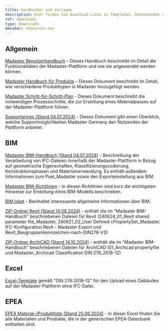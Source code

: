 ```yaml
---
title: Handbücher und Vorlagen
description: Hier finden Sie Download-Links zu Templates, Datenbanken und ausführlichen Anleitungen
ref: downloads
type: Downloads
menubar: resources-nav
---
```


## Allgemein
<a href="/files/de/Madaster - Benutzerhandbuch.pdf" target="_blank">Madaster Benutzerhandbuch</a> – Dieses Handbuch beschreibt im Detail die Funktionalitäten der Madaster-Plattform und wie sie angewendet werden können.

<a href="/files/de/Madaster - Produkte hinzufügen.pdf" target="_blank">Madaster Handbuch für Produkte</a> – Dieses Dokument beschreibt im Detail, wie verschiedene Produkttypen in Madaster hinzugefügt werden.

<a href="/files/de/Madaster - Ablaufplan Material Passport.pdf" target="_blank">Madaster Schritt-für-Schritt-Plan</a> - Dieses Dokument beschreibt die notwendigen Prozessschritte, die zur Erstellung eines Materialpasses auf der Madaster-Plattform führen.

<a href="/files/de/madaster GER_Supportannex_Juli 2024.pdf" target="_blank">Supportannex (Stand 04.07.2024)</a> - Dieses Dokument gibt einen Überblick, welche Supportmöglichkeiten Madaster Germany den Nutzenden der Plattform anbietet.

## BIM

<a href="/files/de/madaster GER_BIM Anleitung.pdf" target="_blank">Madaster BIM-Handbuch (Stand 04.07.2024)</a> - Beschreibung der Verarbeitung von IFC-Dateien innerhalb der Madaster-Plattform in Bezug auf geometrische Eigenschaften, Klassifizierungscodierung, Konstruktionsphasen und Materialverwendung. Es enthält außerdem Informationen zum Pset_Madaster sowie den Exporteinstellung aus BIM.

<a href="/files/de/IFC-Richtlinien für BIM Modelle.pdf" target="_blank">Madaster BIM-Richtlinien</a> - In diesen Richtlinien sind kurz die wichtigsten Hinweise zur Erstellung eines BIM-Modells beschrieben.

<a href="/files/de/BIM basis ILS_infographicA4_German.pdf" target="_blank">BIM loket</a> - Beinhaltet interessante allgemeine Informationen über BIM.

<a href="/files/de/2024-08-14 madaster GER_Revit.zip" target="_blank">ZIP-Ordner Revit (Stand 14.08.2024)</a> - enthält die im "Madaster BIM-Handbuch" beschriebenen Dateien für Revit (240624_01_Revit shared parameter file_Madaster, 240621_02_User Defined cPropertySet_Madaster, IFC-Konfiguration Revit - Madaster Export und Revit_Baugruppenkennzeichen-nach-DIN276-V3)

<a href="/files/de/2024-10-14 madaster GER_ArchiCAD.zip" target="_blank">ZIP-Ordner ArchiCAD (Stand 14.10.2024)</a> - enthält die im "Madaster BIM-Handbuch" beschriebenen Dateien für ArchiCAD (01_Archicad propertyfile und Madaster_Archicad Classification DIN 276_2018-12)

## Excel

<a href="https://backend.madaster.com/api/buildingfile/downloadexceltemplate/cd373c62-3c53-4bd0-bedb-0e77bd36d60a/de" target="_blank">Excel-Template</a> gemäß "DIN 276:2018-12" für den Upload eines Gebäudes auf der Madaster Plattform ohne IFC-Datei.

## EPEA

<a href="/files/de/Epea_Generic.xlsx" target="_blank">EPEA Material-/Produktliste (Stand 25.06.2024)</a> - In dieser Excel finden Sie alle Materialien und Produkte, die in der generischen EPEA-Datenbank enthalten sind.
